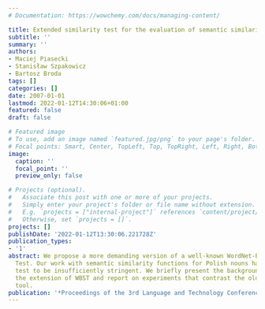```yaml
---
# Documentation: https://wowchemy.com/docs/managing-content/

title: Extended similarity test for the evaluation of semantic similarity functions
subtitle: ''
summary: ''
authors:
- Maciej Piasecki
- Stanisław Szpakowicz
- Bartosz Broda
tags: []
categories: []
date: 2007-01-01
lastmod: 2022-01-12T14:30:06+01:00
featured: false
draft: false

# Featured image
# To use, add an image named `featured.jpg/png` to your page's folder.
# Focal points: Smart, Center, TopLeft, Top, TopRight, Left, Right, BottomLeft, Bottom, BottomRight.
image:
  caption: ''
  focal_point: ''
  preview_only: false

# Projects (optional).
#   Associate this post with one or more of your projects.
#   Simply enter your project's folder or file name without extension.
#   E.g. `projects = ["internal-project"]` references `content/project/deep-learning/index.md`.
#   Otherwise, set `projects = []`.
projects: []
publishDate: '2022-01-12T13:30:06.221728Z'
publication_types:
- '1'
abstract: We propose a more demanding version of a well-known WordNet-Based Similarity
  Test. Our work with semantic similarity functions for Polish nouns has shown that
  test to be insufficiently stringent. We briefly present the background, explain
  the extension of WBST and report on experiments that contrast the old and new evaluation
  tool.
publication: '*Proceedings of the 3rd Language and Technology Conference*'
---
```

